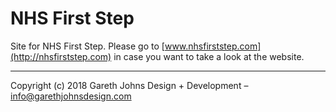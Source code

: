 # NHS First Step

Site for NHS First Step. Please go to [www.nhsfirststep.com](http://nhsfirststep.com) in case you want to take a look at the website.

* * *

Copyright (c) 2018 Gareth Johns Design + Development – info@garethjohnsdesign.com